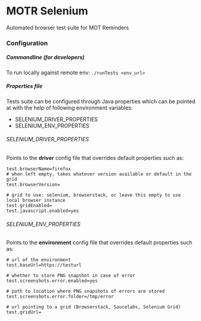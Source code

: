 # MOTR Selenium

Automated browser test suite for MOT Reminders

### Configuration

##### Commandline (for developers)
To run locally against remote env:
```./runTests <env_url>```

##### Properties file
Tests suite can be configured through Java properties which can be pointed at with the help of following environment variables:
* SELENIUM_DRIVER_PROPERTIES
* SELENIUM_ENV_PROPERTIES

###### SELENIUM_DRIVER_PROPERTIES
Points to the **driver** config file that overrides default properties such as:
```
test.browserName=firefox
# when left empty, takes whatever version available or default in the grid 
test.browserVersion=

# grid to use: selenium, browserstack, or leave this empty to use local browser instance
test.gridEnabled=
test.javascript.enabled=yes
```
###### SELENIUM_ENV_PROPERTIES

Points to the **environment** config file that overrides default properties such as:
```
# url of the environment
test.baseUrl=https://testurl 

# whether to store PNG snapshot in case of error
test.screenshots.error.enabled=yes

# path to location where PNG snapshots of errors are stored
test.screenshots.error.folder=/tmp/error

# url pointing to a grid (Browserstack, Saucelabs, Selenium Grid)
test.gridUrl=
```

